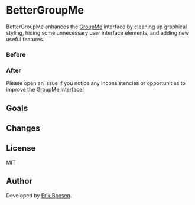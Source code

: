 # BetterGroupMe
BetterGroupMe enhances the [GroupMe](https://groupme.com) interface by cleaning up graphical styling, hiding some unnecessary user interface elements, and adding new useful features.

### Before

### After

Please open an issue if you notice any inconsistencies or opportunities to improve the GroupMe interface!

## Goals

## Changes

## License
[MIT](LICENSE)
## Author
Developed by [Erik Boesen](https://github.com/ErikBoesen).

